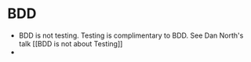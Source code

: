 # BDD

- BDD is not testing. Testing is complimentary to BDD. See Dan North's talk  [[BDD is not about Testing]]
- 